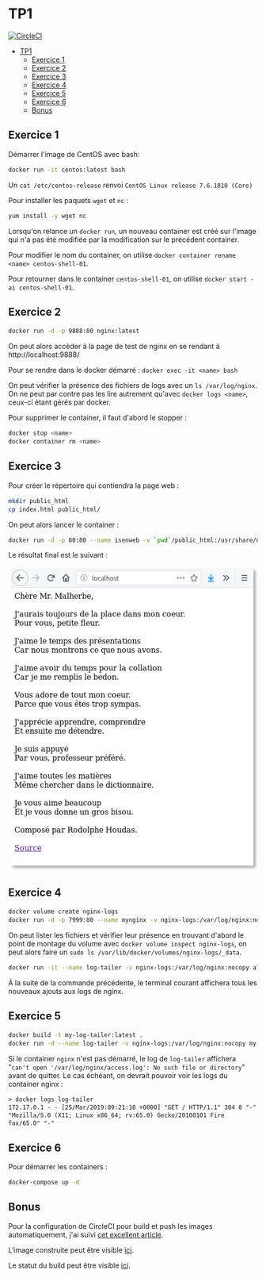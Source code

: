 # TP1

[![CircleCI](https://circleci.com/gh/rodolpheh/docker-tp1/tree/master.svg?style=shield)](https://circleci.com/gh/rodolpheh/docker-tp1/tree/master)

- [TP1](#tp1)
  - [Exercice 1](#exercice-1)
  - [Exercice 2](#exercice-2)
  - [Exercice 3](#exercice-3)
  - [Exercice 4](#exercice-4)
  - [Exercice 5](#exercice-5)
  - [Exercice 6](#exercice-6)
  - [Bonus](#bonus)

## Exercice 1

Démarrer l'image de CentOS avec bash:

```bash
docker run -it centos:latest bash
```

Un `cat /etc/centos-release` renvoi `CentOS Linux release 7.6.1810 (Core)`

Pour installer les paquets `wget` et `nc` :

```bash
yum install -y wget nc
```

Lorsqu'on relance un `docker run`, un nouveau container est créé sur l'image qui n'a pas été modifiée par la modification sur le précédent container.

Pour modifier le nom du container, on utilise `docker container rename <name> centos-shell-01`.

Pour retourner dans le container `centos-shell-01`, on utilise `docker start -ai centos-shell-01`.

## Exercice 2

```bash
docker run -d -p 9888:80 nginx:latest
```

On peut alors accèder à la page de test de nginx en se rendant à http://localhost:9888/

Pour se rendre dans le docker démarré : `docker exec -it <name> bash`

On peut vérifier la présence des fichiers de logs avec un `ls /var/log/nginx`. On ne peut par contre pas les lire autrement qu'avec `docker logs <name>`, ceux-ci étant gérés par docker.

Pour supprimer le container, il faut d'abord le stopper :

```bash
docker stop <name>
docker container rm <name>
```

## Exercice 3

Pour créer le répertoire qui contiendra la page web :

```bash
mkdir public_html
cp index.html public_html/
```

On peut alors lancer le container :

```bash
docker run -d -p 80:80 --name isenweb -v `pwd`/public_html:/usr/share/nginx/html nginx:latest
```

Le résultat final est le suivant :

![Résultat](Exercice3.png)

## Exercice 4

```bash
docker volume create nginx-logs
docker run -d -p 7999:80 --name mynginx -v nginx-logs:/var/log/nginx:nocopy nginx:latest
```

On peut lister les fichiers et vérifier leur présence en trouvant d'abord le point de montage du volume avec `docker volume inspect nginx-logs`, on peut alors faire un `sudo ls /var/lib/docker/volumes/nginx-logs/_data`.

```bash
docker run -it --name log-tailer -v nginx-logs:/var/log/nginx:nocopy alpine:latest tail -f /var/log/nginx/access.log
```

À la suite de la commande précédente, le terminal courant affichera tous les nouveaux ajouts aux logs de nginx.

## Exercice 5

```bash
docker build -t my-log-tailer:latest .
docker run -d --name log-tailer -v nginx-logs:/var/log/nginx:nocopy my-log-tailer:latest
```

Si le container `nginx` n'est pas démarré, le log de `log-tailer` affichera "`can't open '/var/log/nginx/access.log': No such file or directory`" avant de quitter. Le cas échéant, on devrait pouvoir voir les logs du container nginx :

```
> docker logs log-tailer
172.17.0.1 - - [25/Mar/2019:09:21:10 +0000] "GET / HTTP/1.1" 304 0 "-" "Mozilla/5.0 (X11; Linux x86_64; rv:65.0) Gecko/20100101 Fire
fox/65.0" "-"
```

## Exercice 6

Pour démarrer les containers :

```bash
docker-compose up -d
```

## Bonus

Pour la configuration de CircleCI pour build et push les images automatiquement, j'ai suivi [cet excellent article](https://circleci.com/blog/using-circleci-workflows-to-replicate-docker-hub-automated-builds/).

L'image construite peut être visible [ici](https://cloud.docker.com/repository/docker/rodolpheh/centos).

Le statut du build peut être visible [ici](https://circleci.com/gh/rodolpheh/docker-tp1/tree/master).